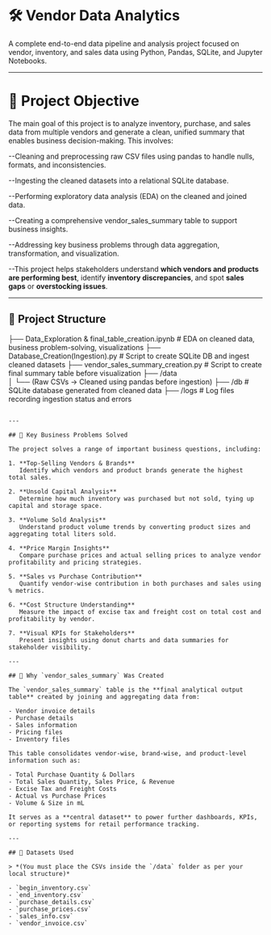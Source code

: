 
# 🛠️ Vendor Data Analytics 

A complete end-to-end data pipeline and analysis project focused on vendor, inventory, and sales data using Python, Pandas, SQLite, and Jupyter Notebooks.

---

# 🎯 Project Objective
The main goal of this project is to analyze inventory, purchase, and sales data from multiple vendors and generate a clean, unified summary that enables business decision-making. This involves:

--Cleaning and preprocessing raw CSV files using pandas to handle nulls, formats, and inconsistencies.

--Ingesting the cleaned datasets into a relational SQLite database.

--Performing exploratory data analysis (EDA) on the cleaned and joined data.

--Creating a comprehensive vendor_sales_summary table to support business insights.

--Addressing key business problems through data aggregation, transformation, and visualization.


--This project helps stakeholders understand **which vendors and products are performing best**, identify **inventory discrepancies**, and spot **sales gaps** or **overstocking issues**.

---

## 📂 Project Structure

├── Data_Exploration & final_table_creation.ipynb     # EDA on cleaned data, business problem-solving, visualizations
├── Database_Creation(Ingestion).py                   # Script to create SQLite DB and ingest cleaned datasets
├── vendor_sales_summary_creation.py                  # Script to create final summary table before visualization
├── /data                                             
│   └── (Raw CSVs → Cleaned using pandas before ingestion)
├── /db                                               # SQLite database generated from cleaned data
├── /logs                                             # Log files recording ingestion status and errors

```

---

## 📌 Key Business Problems Solved

The project solves a range of important business questions, including:

1. **Top-Selling Vendors & Brands**  
   Identify which vendors and product brands generate the highest total sales.

2. **Unsold Capital Analysis**  
   Determine how much inventory was purchased but not sold, tying up capital and storage space.

3. **Volume Sold Analysis**  
   Understand product volume trends by converting product sizes and aggregating total liters sold.

4. **Price Margin Insights**  
   Compare purchase prices and actual selling prices to analyze vendor profitability and pricing strategies.

5. **Sales vs Purchase Contribution**  
   Quantify vendor-wise contribution in both purchases and sales using % metrics.

6. **Cost Structure Understanding**  
   Measure the impact of excise tax and freight cost on total cost and profitability by vendor.

7. **Visual KPIs for Stakeholders**  
   Present insights using donut charts and data summaries for stakeholder visibility.

---

## 🧾 Why `vendor_sales_summary` Was Created

The `vendor_sales_summary` table is the **final analytical output table** created by joining and aggregating data from:

- Vendor invoice details
- Purchase details
- Sales information
- Pricing files
- Inventory files

This table consolidates vendor-wise, brand-wise, and product-level information such as:

- Total Purchase Quantity & Dollars
- Total Sales Quantity, Sales Price, & Revenue
- Excise Tax and Freight Costs
- Actual vs Purchase Prices
- Volume & Size in mL

It serves as a **central dataset** to power further dashboards, KPIs, or reporting systems for retail performance tracking.

---

## 📁 Datasets Used

> *(You must place the CSVs inside the `/data` folder as per your local structure)*

- `begin_inventory.csv`
- `end_inventory.csv`
- `purchase_details.csv`
- `purchase_prices.csv`
- `sales_info.csv`
- `vendor_invoice.csv`

